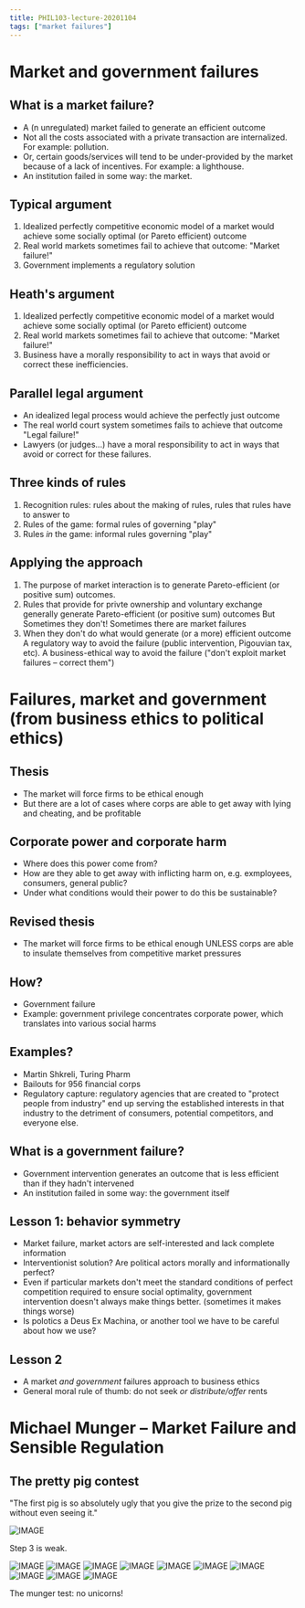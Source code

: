 ```yaml
---
title: PHIL103-lecture-20201104
tags: ["market failures"]
---
```


# Market and government failures

## What is a market failure?

- A (n unregulated) market failed to generate an efficient outcome
- Not all the costs associated with a private transaction are internalized. For example: pollution.
- Or, certain goods/services will tend to be under-provided by the market because of a lack of incentives. For example: a lighthouse.
- An institution failed in some way: the market.

## Typical argument

1. Idealized perfectly competitive economic model of a market would achieve some socially optimal (or Pareto efficient) outcome
2. Real world markets sometimes fail to achieve that outcome: "Market failure!"
3. Government implements a regulatory solution

## Heath's argument

1. Idealized perfectly competitive economic model of a market would achieve some socially optimal (or Pareto efficient) outcome
2. Real world markets sometimes fail to achieve that outcome: "Market failure!"
3. Business have a morally responsibility to act in ways that avoid or correct these inefficiencies.

## Parallel legal argument

- An idealized legal process would achieve the perfectly just outcome
- The real world court system sometimes fails to achieve that outcome "Legal failure!"
- Lawyers (or judges...) have a moral responsibility to act in ways that avoid or correct for these failures.

## Three kinds of rules

1. Recognition rules: rules about the making of rules, rules that rules have to answer to
2. Rules of the game: formal rules of governing "play"
3. Rules _in_ the game: informal rules governing "play"

## Applying the approach

1. The purpose of market interaction is to generate Pareto-efficient (or positive sum) outcomes.
2. Rules that provide for privte ownership and voluntary exchange generally generate Pareto-efficient (or positive sum) outcomes
  But Sometimes they don't! Sometimes there are market failures
3. When they don't do what would generate (or a more) efficient outcome
  A regulatory way to avoid the failure (public intervention, Pigouvian tax, etc). A business-ethical way to avoid the failure ("don't exploit market failures – correct them")

# Failures, market and government (from business ethics to political ethics)

## Thesis

- The market will force firms to be ethical enough
- But there are a lot of cases where corps are able to get away with lying and cheating, and be profitable

## Corporate power and corporate harm

- Where does this power come from?
- How are they able to get away with inflicting harm on, e.g. exmployees, consumers, general public?
- Under what conditions would their power to do this be sustainable?

## Revised thesis

- The market will force firms to be ethical enough UNLESS corps are able to insulate themselves from competitive market pressures

## How?

- Government failure
- Example: government privilege concentrates corporate power, which translates into various social harms

## Examples?

- Martin Shkreli, Turing Pharm
- Bailouts for 956 financial corps
- Regulatory capture: regulatory agencies that are created to "protect people from industry" end up serving the established interests in that industry to the detriment of consumers, potential competitors, and everyone else.

## What is a government failure?

- Government intervention generates an outcome that is less efficient than if they hadn't intervened
- An institution failed in some way: the government itself

## Lesson 1: behavior symmetry

- Market failure, market actors are self-interested and lack complete information
- Interventionist solution? Are political actors morally and informationally perfect?
- Even if particular markets don't meet the standard conditions of perfect competition required to ensure social optimality, government intervention doesn't always make things better. (sometimes it makes things worse)
- Is polotics a Deus Ex Machina, or another tool we have to be careful about how we use?

## Lesson 2

- A market _and government_ failures approach to business ethics
- General moral rule of thumb: do not seek _or distribute/offer_ rents

# Michael Munger – Market Failure and Sensible Regulation

## The pretty pig contest

"The first pig is so absolutely ugly that you give the prize to the second pig without even seeing it."

![IMAGE](/notes/CE572D8E18975D1D929C4AC13E13FB58.jpg)

Step 3 is weak. 

![IMAGE](/notes/BEDB932A68B34A95BCD9241F6AFCE262.jpg)
![IMAGE](/notes/849469F52529C09CB2E0B2DCE34F0814.jpg)
![IMAGE](/notes/4609DAAD78ABC423E48914987F1ABF0E.jpg)
![IMAGE](/notes/4BF24A739E53878D20E3F6B685207A58.jpg)
![IMAGE](/notes/D93A577F1580D8274D4E4C2833AEE8EA.jpg)
![IMAGE](/notes/476D48A4DFBC3BDC39C58283F638964F.jpg)
![IMAGE](/notes/60B4C15FA6AD561BD67A512D9948FCEB.jpg)
![IMAGE](/notes/E9B880D56717416C703AAB4EAB7BDAFF.jpg)
![IMAGE](/notes/EA5C795E34D1EB7280F9FA9B63FC6E2F.jpg)
![IMAGE](/notes/9692F3D1E7439AA7E7025DC49E424E6A.jpg)

The munger test: no unicorns!
